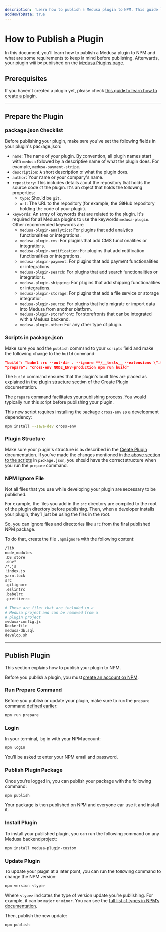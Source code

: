 ```yaml
---
description: 'Learn how to publish a Medusa plugin to NPM. This guide lists some check lists to ensure you have implemented before publishing, as well as required steps.'
addHowToData: true
---
```


# How to Publish a Plugin

In this document, you'll learn how to publish a Medusa plugin to NPM and what are some requirements to keep in mind before publishing. Afterwards, your plugin will be published on the [Medusa Plugins page](https://medusajs.com/plugins/).

## Prerequisites

If you haven't created a plugin yet, please check [this guide to learn how to create a plugin](./create.md).

---

## Prepare the Plugin

### package.json Checklist

Before publishing your plugin, make sure you've set the following fields in your plugin's package.json:

- `name`: The name of your plugin. By convention, all plugin names start with `medusa` followed by a descriptive name of what the plugin does. For example, `medusa-payment-stripe`.
- `description`: A short description of what the plugin does.
- `author`: Your name or your company's name.
- `repository`: This includes details about the repository that holds the source code of the plugin. It's an object that holds the following properties:
  - `type`: Should be `git`.
  - `url`: The URL to the repository (for example, the GitHub repository holding the code of your plugin).
- `keywords`: An array of keywords that are related to the plugin. It's required for all Medusa plugins to use the keywords `medusa-plugin`. Other recommended keywords are:
  - `medusa-plugin-analytics`: For plugins that add analytics functionalities or integrations.
  - `medusa-plugin-cms`: For plugins that add CMS functionalities or integrations.
  - `medusa-plugin-notification`: For plugins that add notification functionalities or integrations.
  - `medusa-plugin-payment`: For plugins that add payment functionalities or integrations.
  - `medusa-plugin-search`: For plugins that add search functionalities or integrations.
  - `medusa-plugin-shipping`: For plugins that add shipping functionalities or integrations.
  - `medusa-plugin-storage`: For plugins that add a file service or storage integration.
  - `medusa-plugin-source`: For plugins that help migrate or import data into Medusa from another platform.
  - `medusa-plugin-storefront`: For storefronts that can be integrated with a Medusa backend.
  - `medusa-plugin-other`: For any other type of plugin.

### Scripts in package.json

Make sure you add the `publish` command to your `scripts` field and make the following change to the `build` command:

```json title=package.json
"build": "babel src --out-dir . --ignore **/__tests__ --extensions \".ts,.js\"",
"prepare": "cross-env NODE_ENV=production npm run build"
```

The `build` command ensures that the plugin's built files are placed as explained in the [plugin structure](./create.md#plugin-structure) section of the Create Plugin documentation.

The `prepare` command facilitates your publishing process. You would typically run this script before publishing your plugin.

This new script requires installing the package `cross-env` as a development dependency:

```bash npm2yarn
npm install --save-dev cross-env
```

### Plugin Structure

Make sure your plugin's structure is as described in the [Create Plugin](./create.md#plugin-structure) documentation. If you've made the changes mentioned in [the above section to the scripts](#scripts-in-packagejson) in `package.json`, you should have the correct structure when you run the `prepare` command.

### NPM Ignore File

Not all files that you use while developing your plugin are necessary to be published.

For example, the files you add in the `src` directory are compiled to the root of the plugin directory before publishing. Then, when a developer installs your plugin, they’ll just be using the files in the root.

So, you can ignore files and directories like `src` from the final published NPM package.

To do that, create the file `.npmignore` with the following content:

```bash title=.npmignore
/lib
node_modules
.DS_store
.env*
/*.js
!index.js
yarn.lock
src
.gitignore
.eslintrc
.babelrc
.prettierrc

# These are files that are included in a
# Medusa project and can be removed from a
# plugin project
medusa-config.js
Dockerfile
medusa-db.sql
develop.sh
```

---

## Publish Plugin

This section explains how to publish your plugin to NPM.

Before you publish a plugin, you must [create an account on NPM](https://www.npmjs.com/signup).

### Run Prepare Command

Before you publish or update your plugin, make sure to run the `prepare` command [defined earlier](#packagejson-checklist):

```bash npm2yarn
npm run prepare
```

### Login

In your terminal, log in with your NPM account:

```bash
npm login
```

You’ll be asked to enter your NPM email and password.

### Publish Plugin Package

Once you’re logged in, you can publish your package with the following command:

```bash
npm publish
```

Your package is then published on NPM and everyone can use it and install it.

### Install Plugin

To install your published plugin, you can run the following command on any Medusa backend project:

```bash npm2yarn
npm install medusa-plugin-custom
```

### Update Plugin

To update your plugin at a later point, you can run the following command to change the NPM version:

```bash
npm version <type>
```

Where `<type>` indicates the type of version update you’re publishing. For example, it can be `major` or `minor`. You can see the [full list of types in NPM’s documentation](https://docs.npmjs.com/cli/v8/commands/npm-version).

Then, publish the new update:

```bash
npm publish
```
